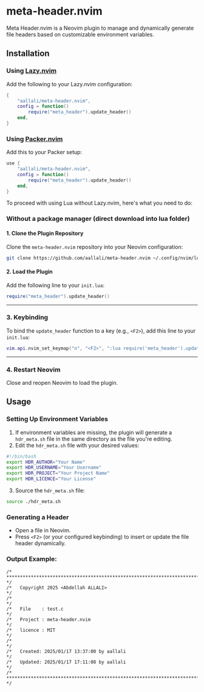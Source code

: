 # meta-header.nvim


Meta Header.nvim is a Neovim plugin to manage and dynamically generate file headers based on customizable environment variables.

## Installation

### Using [Lazy.nvim](https://github.com/folke/lazy.nvim)
Add the following to your Lazy.nvim configuration:

```lua
{
    "aallali/meta-header.nvim",
    config = function()
        require("meta_header").update_header()
    end,
}
```

### Using [Packer.nvim](https://github.com/wbthomason/packer.nvim)
Add this to your Packer setup:

```lua
use {
    "aallali/meta-header.nvim",
    config = function()
        require("meta_header").update_header()
    end,
}
```
To proceed with using Lua without Lazy.nvim, here's what you need to do:

### Without a package manager (direct download into lua folder)

#### **1. Clone the Plugin Repository**
Clone the `meta-header.nvim` repository into your Neovim configuration:
```bash
git clone https://github.com/aallali/meta-header.nvim ~/.config/nvim/lua/meta_header
```

#### **2. Load the Plugin**
Add the following line to your `init.lua`:
```lua
require("meta_header").update_header()
```

---

### **3. Keybinding**
To bind the `update_header` function to a key (e.g., `<F2>`), add this line to your `init.lua`:
```lua
vim.api.nvim_set_keymap("n", "<F2>", ":lua require('meta_header').update_header()<CR>", { noremap = true, silent = true })
```

---

### **4. Restart Neovim**
Close and reopen Neovim to load the plugin.


## Usage

### Setting Up Environment Variables
1. If environment variables are missing, the plugin will generate a `hdr_meta.sh` file in the same directory as the file you're editing.
2. Edit the `hdr_meta.sh` file with your desired values:

```bash
#!/bin/bash
export HDR_AUTHOR="Your Name"
export HDR_USERNAME="Your Username"
export HDR_PROJECT="Your Project Name"
export HDR_LICENCE="Your License"
```

3. Source the `hdr_meta.sh` file:
```bash
source ./hdr_meta.sh
```

### Generating a Header
- Open a file in Neovim.
- Press `<F2>` (or your configured keybinding) to insert or update the file header dynamically.


### Output Example:
```
/* ************************************************************************** */
/*   Copyright 2025 <Abdellah ALLALI>                                         */
/*                                                                            */
/*   File    : test.c                                                         */
/*   Project : meta-header.nvim                                               */
/*   licence : MIT                                                            */
/*                                                                            */
/*   Created: 2025/01/17 13:37:00 by aallali                                  */
/*   Updated: 2025/01/17 17:11:08 by aallali                                  */
/* ************************************************************************** */
```